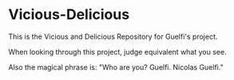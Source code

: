 Vicious-Delicious
=================

This is the Vicious and Delicious Repository for Guelfi's project.

When looking through this project, judge equivalent what you see.

Also the magical phrase is: "Who are you? Guelfi. Nicolas Guelfi."

